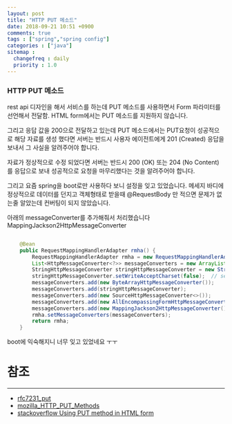 ```yaml
---
layout: post
title: "HTTP PUT 메소드"
date: 2018-09-21 10:51 +0900
comments: true
tags : ["spring","spring config"]
categories : ["java"]
sitemap :
  changefreq : daily
  priority : 1.0
---
```


### HTTP PUT 메소드

rest api 디자인을 해서 서비스를 하는데 PUT 메소드를 사용하면서 Form 파라미터를 선언해서 전달함.
HTML form에서는 PUT 메소드를 지원하지 않습니다.

그리고 응답 값을 200으로 전달하고 있는데 PUT 메소드에서는 PUT요청이 성공적으로 해당 자료를 생성 했다면
서버는 반드시 사용자 에이전트에게 201 (Created) 응답을 보내서 그 사실을 알려주어야 합니다.

자료가 정상적으로 수정 되었다면 서버는 반드시 200 (OK) 또는 204 (No Content) 를 응답으로 보내 성공적으로 요청을 마무리했다는 것을 알려주어야 합니다.

그리고 요즘 spring을 boot로만 사용하다 보니 설정을 잊고 있었습니다.
메세지 바디에 정상적으로 데이터를 던지고 객체형태로 받을때 @RequestBody 만 적으면 문제가 없는줄 알았는데 컨버팅이 되지 않았습니다.

아래의 messageConverter를 추가해줘서 처리했습니다 MappingJackson2HttpMessageConverter

```java

    @Bean
    public RequestMappingHandlerAdapter rmha() {
        RequestMappingHandlerAdapter rmha = new RequestMappingHandlerAdapter();
        List<HttpMessageConverter<?>> messageConverters = new ArrayList<HttpMessageConverter<?>>(5);
        StringHttpMessageConverter stringHttpMessageConverter = new StringHttpMessageConverter();
        stringHttpMessageConverter.setWriteAcceptCharset(false);  // see SPR-7316
        messageConverters.add(new ByteArrayHttpMessageConverter());
        messageConverters.add(stringHttpMessageConverter);
        messageConverters.add(new SourceHttpMessageConverter<>());
        messageConverters.add(new AllEncompassingFormHttpMessageConverter());
        messageConverters.add(new MappingJackson2HttpMessageConverter());
        rmha.setMessageConverters(messageConverters);
        return rmha;
    }


```

boot에 익숙해지니 너무 잊고 있었네요 ㅜㅜ


# 참조 
-----
* [rfc7231_put](https://tools.ietf.org/html/rfc7231#section-4.3.4)
* [mozilla_HTTP_PUT_Methods](https://developer.mozilla.org/ko/docs/Web/HTTP/Methods/PUT)
* [stackoverflow Using PUT method in HTML form](https://stackoverflow.com/questions/8054165/using-put-method-in-html-form)
